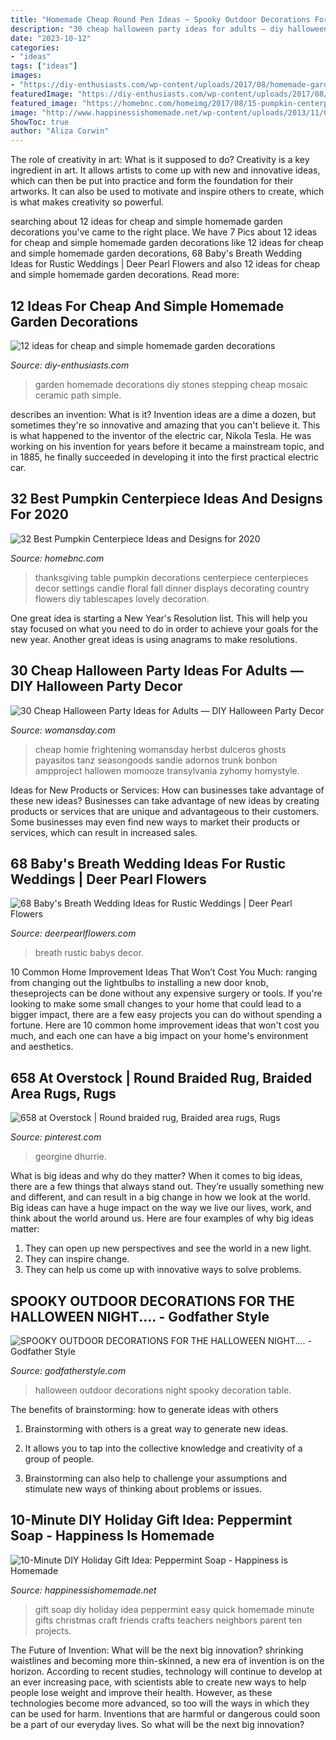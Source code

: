 ```yaml
---
title: "Homemade Cheap Round Pen Ideas ~ Spooky Outdoor Decorations For The Halloween Night...."
description: "30 cheap halloween party ideas for adults — diy halloween party decor"
date: "2023-10-12"
categories:
- "ideas"
tags: ["ideas"]
images:
- "https://diy-enthusiasts.com/wp-content/uploads/2017/08/homemade-garden-decorations-old-ceramic-vessels-diy-mosaic-path.jpg"
featuredImage: "https://diy-enthusiasts.com/wp-content/uploads/2017/08/homemade-garden-decorations-old-ceramic-vessels-diy-mosaic-path.jpg"
featured_image: "https://homebnc.com/homeimg/2017/08/15-pumpkin-centerpiece-ideas-homebnc.jpg"
image: "http://www.happinessishomemade.net/wp-content/uploads/2013/11/Quick-and-Easy-DIY-Peppermint-Soap-Holiday-Gift-Idea.jpg"
ShowToc: true
author: "Aliza Corwin"
---
```



The role of creativity in art: What is it supposed to do?
Creativity is a key ingredient in art. It allows artists to come up with new and innovative ideas, which can then be put into practice and form the foundation for their artworks. It can also be used to motivate and inspire others to create, which is what makes creativity so powerful.

	

		
searching about 12 ideas for cheap and simple homemade garden decorations you've came to the right place. We have 7 Pics about 12 ideas for cheap and simple homemade garden decorations like 12 ideas for cheap and simple homemade garden decorations, 68 Baby&#039;s Breath Wedding Ideas for Rustic Weddings | Deer Pearl Flowers and also 12 ideas for cheap and simple homemade garden decorations. Read more:
		
    
## 12 Ideas For Cheap And Simple Homemade Garden Decorations

<img loading=lazy src="https://diy-enthusiasts.com/wp-content/uploads/2017/08/homemade-garden-decorations-old-ceramic-vessels-diy-mosaic-path.jpg" onerror="this.onerror=null;this.src='https://tse3.mm.bing.net/th?id=OIP.OLYcC92rsCM459ENX_2gNgHaK0&amp;pid=15.1';" alt="12 ideas for cheap and simple homemade garden decorations">

_Source: diy-enthusiasts.com_

>garden homemade decorations diy stones stepping cheap mosaic ceramic path simple. 

	

describes an invention: What is it?
Invention ideas are a dime a dozen, but sometimes they're so innovative and amazing that you can't believe it. This is what happened to the inventor of the electric car, Nikola Tesla. He was working on his invention for years before it became a mainstream topic, and in 1885, he finally succeeded in developing it into the first practical electric car.

    
## 32 Best Pumpkin Centerpiece Ideas And Designs For 2020

<img loading=lazy src="https://homebnc.com/homeimg/2017/08/15-pumpkin-centerpiece-ideas-homebnc.jpg" onerror="this.onerror=null;this.src='https://tse1.mm.bing.net/th?id=OIP.h2qj9QAEBocRLSaXqbfaJQHaMf&amp;pid=15.1';" alt="32 Best Pumpkin Centerpiece Ideas and Designs for 2020">

_Source: homebnc.com_

>thanksgiving table pumpkin decorations centerpiece centerpieces decor settings candle floral fall dinner displays decorating country flowers diy tablescapes lovely decoration. 

	

One great idea is starting a New Year's Resolution list. This will help you stay focused on what you need to do in order to achieve your goals for the new year. Another great ideas is using anagrams to make resolutions.

    
## 30 Cheap Halloween Party Ideas For Adults — DIY Halloween Party Decor

<img loading=lazy src="https://hips.hearstapps.com/wdy.h-cdn.co/assets/17/24/boo-candy-barrel.jpg?crop=1.0xw:1xh;center,top&amp;resize=480:*" onerror="this.onerror=null;this.src='https://tse3.mm.bing.net/th?id=OIP.0N_-PeQ_rdVNTsJtM5tYbgHaLH&amp;pid=15.1';" alt="30 Cheap Halloween Party Ideas for Adults — DIY Halloween Party Decor">

_Source: womansday.com_

>cheap homie frightening womansday herbst dulceros ghosts payasitos tanz seasongoods sandie adornos trunk bonbon ampproject hallowen momooze transylvania zyhomy homystyle. 

	

Ideas for New Products or Services: How can businesses take advantage of these new ideas?
Businesses can take advantage of new ideas by creating products or services that are unique and advantageous to their customers. Some businesses may even find new ways to market their products or services, which can result in increased sales.

    
## 68 Baby&#039;s Breath Wedding Ideas For Rustic Weddings | Deer Pearl Flowers

<img loading=lazy src="http://www.deerpearlflowers.com/wp-content/uploads/2015/04/rustic-wedding-ideas-babys-breath-wedding-decor.jpg" onerror="this.onerror=null;this.src='https://tse3.mm.bing.net/th?id=OIP.bOYaR3iwimHnc7z8OqC4nwHaLG&amp;pid=15.1';" alt="68 Baby&#039;s Breath Wedding Ideas for Rustic Weddings | Deer Pearl Flowers">

_Source: deerpearlflowers.com_

>breath rustic babys decor. 

	

10 Common Home Improvement Ideas That Won’t Cost You Much: ranging from changing out the lightbulbs to installing a new door knob, theseprojects can be done without any expensive surgery or tools.
If you're looking to make some small changes to your home that could lead to a bigger impact, there are a few easy projects you can do without spending a fortune. Here are 10 common home improvement ideas that won't cost you much, and each one can have a big impact on your home's environment and aesthetics.

    
## 658 At Overstock | Round Braided Rug, Braided Area Rugs, Rugs

<img loading=lazy src="https://i.pinimg.com/736x/01/49/c2/0149c26e4951ae7e61b210526cf4e57f.jpg" onerror="this.onerror=null;this.src='https://tse4.mm.bing.net/th?id=OIP.Y5D50f_BGWrLDlqHERGooQHaHa&amp;pid=15.1';" alt="658 at Overstock | Round braided rug, Braided area rugs, Rugs">

_Source: pinterest.com_

>georgine dhurrie. 

	

What is big ideas and why do they matter?
When it comes to big ideas, there are a few things that always stand out. They’re usually something new and different, and can result in a big change in how we look at the world. Big ideas can have a huge impact on the way we live our lives, work, and think about the world around us. Here are four examples of why big ideas matter: 
1. They can open up new perspectives and see the world in a new light.
2. They can inspire change.
3. They can help us come up with innovative ways to solve problems.

    
## SPOOKY OUTDOOR DECORATIONS FOR THE HALLOWEEN NIGHT.... - Godfather Style

<img loading=lazy src="http://godfatherstyle.com/wp-content/uploads/2015/10/lots-of-fake-mice-on-staircase-idea-plus-round-console-table-with-black-grapes-or-great-handmade-halloween-decoration-outside.jpg" onerror="this.onerror=null;this.src='https://tse4.mm.bing.net/th?id=OIP.wgNIOOY4wdwA4Gi8fF4XoAHaHa&amp;pid=15.1';" alt="SPOOKY OUTDOOR DECORATIONS FOR THE HALLOWEEN NIGHT.... - Godfather Style">

_Source: godfatherstyle.com_

>halloween outdoor decorations night spooky decoration table. 

	

The benefits of brainstorming: how to generate ideas with others
1. Brainstorming with others is a great way to generate new ideas.
2. It allows you to tap into the collective knowledge and creativity of a group of people.

3. Brainstorming can also help to challenge your assumptions and stimulate new ways of thinking about problems or issues.

    
## 10-Minute DIY Holiday Gift Idea: Peppermint Soap - Happiness Is Homemade

<img loading=lazy src="http://www.happinessishomemade.net/wp-content/uploads/2013/11/Quick-and-Easy-DIY-Peppermint-Soap-Holiday-Gift-Idea.jpg" onerror="this.onerror=null;this.src='https://tse1.mm.bing.net/th?id=OIP.KBN5uOi5wA7_ZPSP8kgZHAHaLH&amp;pid=15.1';" alt="10-Minute DIY Holiday Gift Idea: Peppermint Soap - Happiness is Homemade">

_Source: happinessishomemade.net_

>gift soap diy holiday idea peppermint easy quick homemade minute gifts christmas craft friends crafts teachers neighbors parent ten projects. 

	

The Future of Invention: What will be the next big innovation?
shrinking waistlines and becoming more thin-skinned, a new era of invention is on the horizon. According to recent studies, technology will continue to develop at an ever increasing pace, with scientists able to create new ways to help people lose weight and improve their health. 
However, as these technologies become more advanced, so too will the ways in which they can be used for harm. Inventions that are harmful or dangerous could soon be a part of our everyday lives. So what will be the next big innovation?


